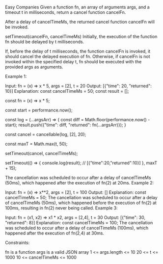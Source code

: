 
Easy
Companies
Given a function fn, an array of arguments args, and a timeout t in milliseconds, return a cancel function cancelFn.

After a delay of cancelTimeMs, the returned cancel function cancelFn will be invoked.

setTimeout(cancelFn, cancelTimeMs)
Initially, the execution of the function fn should be delayed by t milliseconds.

If, before the delay of t milliseconds, the function cancelFn is invoked, it should cancel the delayed execution of fn. Otherwise, if cancelFn is not invoked within the specified delay t, fn should be executed with the provided args as arguments.

 

Example 1:

Input: fn = (x) => x * 5, args = [2], t = 20
Output: [{"time": 20, "returned": 10}]
Explanation: 
const cancelTimeMs = 50;
const result = [];

const fn = (x) => x * 5;

const start = performance.now();

const log = (...argsArr) => {
    const diff = Math.floor(performance.now() - start);
    result.push({"time": diff, "returned": fn(...argsArr)});
}
     
const cancel = cancellable(log, [2], 20);

const maxT = Math.max(t, 50);
          
setTimeout(cancel, cancelTimeMs);

setTimeout(() => {
     console.log(result); // [{"time":20,"returned":10}]
}, maxT + 15);

The cancellation was scheduled to occur after a delay of cancelTimeMs (50ms), which happened after the execution of fn(2) at 20ms.
Example 2:

Input: fn = (x) => x**2, args = [2], t = 100
Output: []
Explanation: 
const cancelTimeMs = 50;
The cancellation was scheduled to occur after a delay of cancelTimeMs (50ms), which happened before the execution of fn(2) at 100ms, resulting in fn(2) never being called.
Example 3:

Input: fn = (x1, x2) => x1 * x2, args = [2,4], t = 30
Output: [{"time": 30, "returned": 8}]
Explanation: 
const cancelTimeMs = 100;
The cancellation was scheduled to occur after a delay of cancelTimeMs (100ms), which happened after the execution of fn(2,4) at 30ms.
 

Constraints:

fn is a function
args is a valid JSON array
1 <= args.length <= 10
20 <= t <= 1000
10 <= cancelTimeMs <= 1000